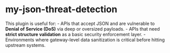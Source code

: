 # my-json-threat-detection
This plugin is useful for:  - APIs that accept JSON and are vulnerable to **Denial of Service (DoS)** via deep or oversized payloads. - APIs that need **strict structure validation** as a basic security enforcement layer. - Environments where gateway-level data sanitization is critical before hitting upstream systems.
